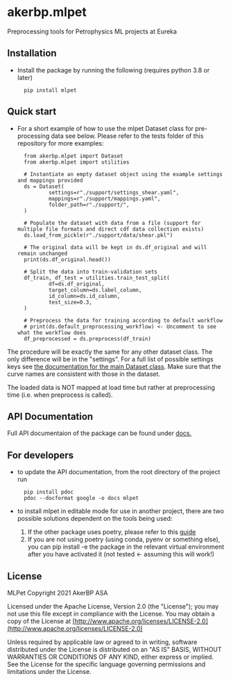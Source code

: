 # akerbp.mlpet

Preprocessing tools for Petrophysics ML projects at Eureka

## Installation

- Install the package by running the following (requires python 3.8 or later)

        pip install mlpet


## Quick start

- For a short example of how to use the mlpet Dataset class for pre-processing data see below. Please refer to the tests folder of this repository for more examples:

        from akerbp.mlpet import Dataset
        from akerbp.mlpet import utilities

        # Instantiate an empty dataset object using the example settings and mappings provided
        ds = Dataset(
                settings=r"./support/settings_shear.yaml",
                mappings=r"./support/mappings.yaml",
                folder_path=r"./support/",
        )

        # Populate the dataset with data from a file (support for multiple file formats and direct cdf data collection exists)
        ds.load_from_pickle(r"./support/data/shear.pkl")

        # The original data will be kept in ds.df_original and will remain unchanged
        print(ds.df_original.head())

        # Split the data into train-validation sets
        df_train, df_test = utilities.train_test_split(
                df=ds.df_original,
                target_column=ds.label_column,
                id_column=ds.id_column,
                test_size=0.3,
        )

        # Preprocess the data for training according to default workflow
        # print(ds.default_preprocessing_workflow) <- Uncomment to see what the workflow does
        df_preprocessed = ds.preprocess(df_train)


The procedure will be exactly the same for any other dataset class. The only difference will be in the "settings". For a full list of possible settings keys see [the documentation for the main Dataset class](https://bitbucket.org/akerbp/mlpet/src/documentation/docs/mlpet/Datasets.html). Make sure that the curve names are consistent with those in the dataset.

The loaded data is NOT mapped at load time but rather at preprocessing time (i.e. when preprocess is called).

## API Documentation

Full API documentaion of the package can be found under [docs.](https://bitbucket.org/akerbp/mlpet/src/documentation/docs/)

## For developers

- to update the API documentation, from the root directory of the project run

        pip install pdoc
        pdoc --docformat google -o docs mlpet

- to install mlpet in editable mode for use in another project, there are two
  possible solutions dependent on the tools being used:
   1. If the other package uses poetry, please refer to this [guide](https://github.com/python-poetry/poetry/discussions/1135#discussioncomment-145756)
   2. If you are not using poetry (using conda, pyenv or something else), you can pip install -e the package in the relevant virtual environment after you have activated it (not tested <- assuming this will work!)
## License

MLPet Copyright 2021 AkerBP ASA

Licensed under the Apache License, Version 2.0 (the "License");
you may not use this file except in compliance with the License.
You may obtain a copy of the License at [http://www.apache.org/licenses/LICENSE-2.0](http://www.apache.org/licenses/LICENSE-2.0)

Unless required by applicable law or agreed to in writing, software
distributed under the License is distributed on an "AS IS" BASIS,
WITHOUT WARRANTIES OR CONDITIONS OF ANY KIND, either express or implied.
See the License for the specific language governing permissions and
limitations under the License.
